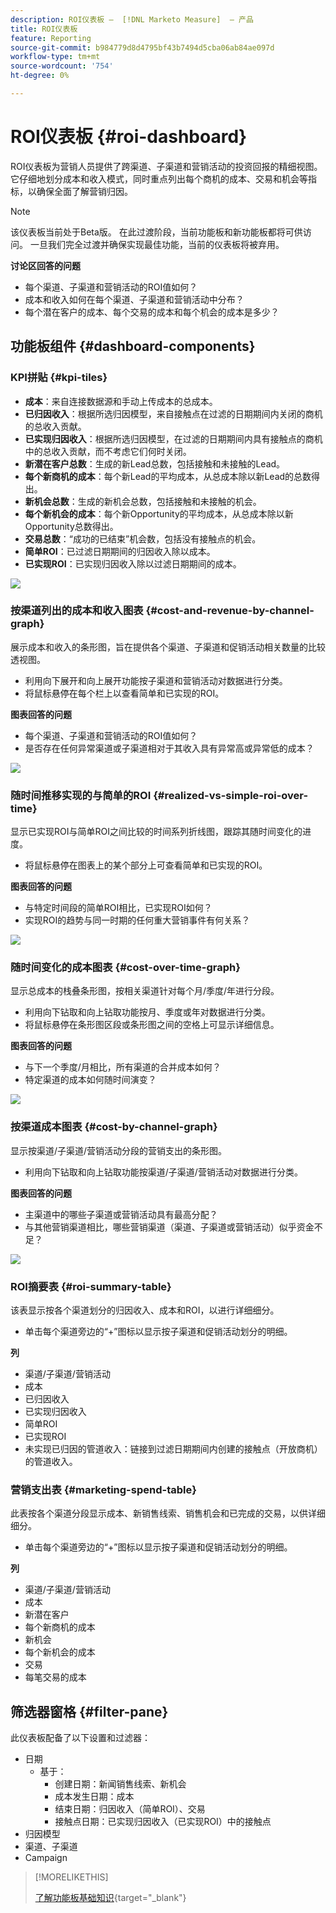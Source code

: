 ```yaml
---
description: ROI仪表板 —  [!DNL Marketo Measure]  — 产品
title: ROI仪表板
feature: Reporting
source-git-commit: b984779d8d4795bf43b7494d5cba06ab84ae097d
workflow-type: tm+mt
source-wordcount: '754'
ht-degree: 0%

---
```


# ROI仪表板 {#roi-dashboard}

ROI仪表板为营销人员提供了跨渠道、子渠道和营销活动的投资回报的精细视图。 它仔细地划分成本和收入模式，同时重点列出每个商机的成本、交易和机会等指标，以确保全面了解营销归因。

>[!NOTE]
>
>该仪表板当前处于Beta版。 在此过渡阶段，当前功能板和新功能板都将可供访问。 一旦我们完全过渡并确保实现最佳功能，当前的仪表板将被弃用。

**讨论区回答的问题**

* 每个渠道、子渠道和营销活动的ROI值如何？
* 成本和收入如何在每个渠道、子渠道和营销活动中分布？
* 每个潜在客户的成本、每个交易的成本和每个机会的成本是多少？

## 功能板组件 {#dashboard-components}

### KPI拼贴 {#kpi-tiles}

* **成本**：来自连接数据源和手动上传成本的总成本。
* **已归因收入**：根据所选归因模型，来自接触点在过滤的日期期间内关闭的商机的总收入贡献。
* **已实现归因收入**：根据所选归因模型，在过滤的日期期间内具有接触点的商机中的总收入贡献，而不考虑它们何时关闭。
* **新潜在客户总数**：生成的新Lead总数，包括接触和未接触的Lead。
* **每个新商机的成本**：每个新Lead的平均成本，从总成本除以新Lead的总数得出。
* **新机会总数**：生成的新机会总数，包括接触和未接触的机会。
* **每个新机会的成本**：每个新Opportunity的平均成本，从总成本除以新Opportunity总数得出。
* **交易总数**：“成功的已结束”机会数，包括没有接触点的机会。
* **简单ROI**：已过滤日期期间的归因收入除以成本。
* **已实现ROI**：已实现归因收入除以过滤日期期间的成本。

![](assets/roi-dashboard-1.png)

### 按渠道列出的成本和收入图表 {#cost-and-revenue-by-channel-graph}

展示成本和收入的条形图，旨在提供各个渠道、子渠道和促销活动相关数量的比较透视图。

* 利用向下展开和向上展开功能按子渠道和营销活动对数据进行分类。
* 将鼠标悬停在每个栏上以查看简单和已实现的ROI。

**图表回答的问题**

* 每个渠道、子渠道和营销活动的ROI值如何？
* 是否存在任何异常渠道或子渠道相对于其收入具有异常高或异常低的成本？

![](assets/roi-dashboard-2.png)

### 随时间推移实现的与简单的ROI {#realized-vs-simple-roi-over-time}

显示已实现ROI与简单ROI之间比较的时间系列折线图，跟踪其随时间变化的进度。

* 将鼠标悬停在图表上的某个部分上可查看简单和已实现的ROI。

**图表回答的问题**

* 与特定时间段的简单ROI相比，已实现ROI如何？
* 实现ROI的趋势与同一时期的任何重大营销事件有何关系？

![](assets/roi-dashboard-3.png)

### 随时间变化的成本图表 {#cost-over-time-graph}

显示总成本的栈叠条形图，按相关渠道针对每个月/季度/年进行分段。

* 利用向下钻取和向上钻取功能按月、季度或年对数据进行分类。
* 将鼠标悬停在条形图区段或条形图之间的空格上可显示详细信息。

**图表回答的问题**

* 与下一个季度/月相比，所有渠道的合并成本如何？
* 特定渠道的成本如何随时间演变？

![](assets/roi-dashboard-4.png)

### 按渠道成本图表 {#cost-by-channel-graph}

显示按渠道/子渠道/营销活动分段的营销支出的条形图。

* 利用向下钻取和向上钻取功能按渠道/子渠道/营销活动对数据进行分类。

**图表回答的问题**

* 主渠道中的哪些子渠道或营销活动具有最高分配？
* 与其他营销渠道相比，哪些营销渠道（渠道、子渠道或营销活动）似乎资金不足？

![](assets/roi-dashboard-5.png)

### ROI摘要表 {#roi-summary-table}

该表显示按各个渠道划分的归因收入、成本和ROI，以进行详细细分。

* 单击每个渠道旁边的“+”图标以显示按子渠道和促销活动划分的明细。

**列**

* 渠道/子渠道/营销活动
* 成本
* 已归因收入
* 已实现归因收入
* 简单ROI
* 已实现ROI
* 未实现已归因的管道收入：链接到过滤日期期间内创建的接触点（开放商机）的管道收入。

### 营销支出表 {#marketing-spend-table}

此表按各个渠道分段显示成本、新销售线索、销售机会和已完成的交易，以供详细细分。

* 单击每个渠道旁边的“+”图标以显示按子渠道和促销活动划分的明细。

**列**

* 渠道/子渠道/营销活动
* 成本
* 新潜在客户
* 每个新商机的成本
* 新机会
* 每个新机会的成本
* 交易
* 每笔交易的成本

## 筛选器窗格 {#filter-pane}

此仪表板配备了以下设置和过滤器：

* 日期
   * 基于：
      * 创建日期：新闻销售线索、新机会
      * 成本发生日期：成本
      * 结束日期：归因收入（简单ROI）、交易
      * 接触点日期：已实现归因收入（已实现ROI）中的接触点
* 归因模型
* 渠道、子渠道
* Campaign

>[!MORELIKETHIS]
>
>[了解功能板基础知识](/help/marketo-measure-discover-ui/dashboards/discover-dashboard-basics.md){target="_blank"}
